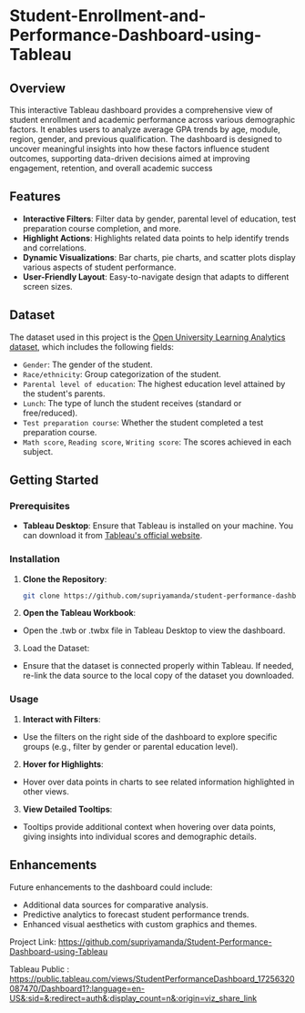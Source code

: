 # Student-Enrollment-and-Performance-Dashboard-using-Tableau

## Overview

This interactive Tableau dashboard provides a comprehensive view of student enrollment and academic performance across various demographic factors. It enables users to analyze average GPA trends by age, module, region, gender, and previous qualification. The dashboard is designed to uncover meaningful insights into how these factors influence student outcomes, supporting data-driven decisions aimed at improving engagement, retention, and overall academic success
## Features

- **Interactive Filters**: Filter data by gender, parental level of education, test preparation course completion, and more.
- **Highlight Actions**: Highlights related data points to help identify trends and correlations.
- **Dynamic Visualizations**: Bar charts, pie charts, and scatter plots display various aspects of student performance.
- **User-Friendly Layout**: Easy-to-navigate design that adapts to different screen sizes.

## Dataset

The dataset used in this project is the [Open University Learning Analytics dataset](https://analyse.kmi.open.ac.uk/open-dataset), which includes the following fields:

- `Gender`: The gender of the student.
- `Race/ethnicity`: Group categorization of the student.
- `Parental level of education`: The highest education level attained by the student's parents.
- `Lunch`: The type of lunch the student receives (standard or free/reduced).
- `Test preparation course`: Whether the student completed a test preparation course.
- `Math score`, `Reading score`, `Writing score`: The scores achieved in each subject.

## Getting Started

### Prerequisites

- **Tableau Desktop**: Ensure that Tableau is installed on your machine. You can download it from [Tableau's official website](https://www.tableau.com/products/desktop).

### Installation

1. **Clone the Repository**:
   ```bash
   git clone https://github.com/supriyamanda/student-performance-dashboard.git

2. **Open the Tableau Workbook**:

- Open the .twb or .twbx file in Tableau Desktop to view the dashboard.
  
3. Load the Dataset:

- Ensure that the dataset is connected properly within Tableau. If needed, re-link the data source to the local copy of the dataset you downloaded.

### Usage

1. **Interact with Filters**:
- Use the filters on the right side of the dashboard to explore specific groups (e.g., filter by gender or parental education level).
2. **Hover for Highlights**:
- Hover over data points in charts to see related information highlighted in other views.
3. **View Detailed Tooltips**:
- Tooltips provide additional context when hovering over data points, giving insights into individual scores and demographic details.

## Enhancements

Future enhancements to the dashboard could include:

- Additional data sources for comparative analysis.
- Predictive analytics to forecast student performance trends.
- Enhanced visual aesthetics with custom graphics and themes.

Project Link: https://github.com/supriyamanda/Student-Performance-Dashboard-using-Tableau

Tableau Public : https://public.tableau.com/views/StudentPerformanceDashboard_17256320087470/Dashboard1?:language=en-US&:sid=&:redirect=auth&:display_count=n&:origin=viz_share_link

